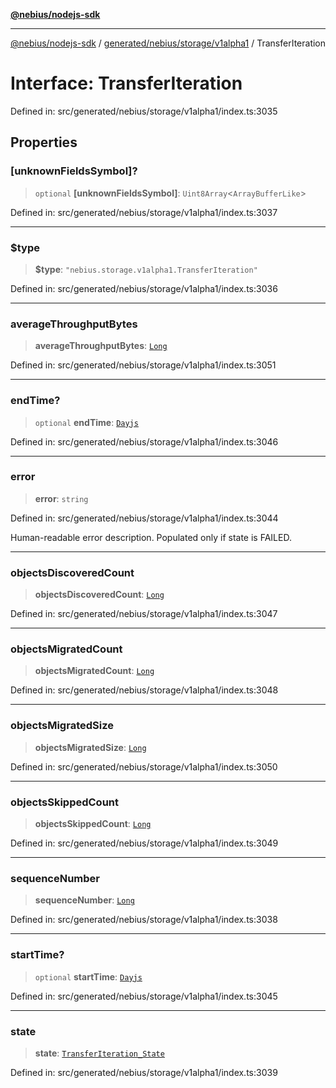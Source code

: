 [**@nebius/nodejs-sdk**](../../../../../README.md)

---

[@nebius/nodejs-sdk](../../../../../README.md) / [generated/nebius/storage/v1alpha1](../README.md) / TransferIteration

# Interface: TransferIteration

Defined in: src/generated/nebius/storage/v1alpha1/index.ts:3035

## Properties

### \[unknownFieldsSymbol\]?

> `optional` **\[unknownFieldsSymbol\]**: `Uint8Array`\<`ArrayBufferLike`\>

Defined in: src/generated/nebius/storage/v1alpha1/index.ts:3037

---

### $type

> **$type**: `"nebius.storage.v1alpha1.TransferIteration"`

Defined in: src/generated/nebius/storage/v1alpha1/index.ts:3036

---

### averageThroughputBytes

> **averageThroughputBytes**: [`Long`](../../../../../runtime/protos/core/classes/Long.md)

Defined in: src/generated/nebius/storage/v1alpha1/index.ts:3051

---

### endTime?

> `optional` **endTime**: [`Dayjs`](../../../../../runtime/protos/core/dayjs/classes/Dayjs.md)

Defined in: src/generated/nebius/storage/v1alpha1/index.ts:3046

---

### error

> **error**: `string`

Defined in: src/generated/nebius/storage/v1alpha1/index.ts:3044

Human-readable error description. Populated only if state is FAILED.

---

### objectsDiscoveredCount

> **objectsDiscoveredCount**: [`Long`](../../../../../runtime/protos/core/classes/Long.md)

Defined in: src/generated/nebius/storage/v1alpha1/index.ts:3047

---

### objectsMigratedCount

> **objectsMigratedCount**: [`Long`](../../../../../runtime/protos/core/classes/Long.md)

Defined in: src/generated/nebius/storage/v1alpha1/index.ts:3048

---

### objectsMigratedSize

> **objectsMigratedSize**: [`Long`](../../../../../runtime/protos/core/classes/Long.md)

Defined in: src/generated/nebius/storage/v1alpha1/index.ts:3050

---

### objectsSkippedCount

> **objectsSkippedCount**: [`Long`](../../../../../runtime/protos/core/classes/Long.md)

Defined in: src/generated/nebius/storage/v1alpha1/index.ts:3049

---

### sequenceNumber

> **sequenceNumber**: [`Long`](../../../../../runtime/protos/core/classes/Long.md)

Defined in: src/generated/nebius/storage/v1alpha1/index.ts:3038

---

### startTime?

> `optional` **startTime**: [`Dayjs`](../../../../../runtime/protos/core/dayjs/classes/Dayjs.md)

Defined in: src/generated/nebius/storage/v1alpha1/index.ts:3045

---

### state

> **state**: [`TransferIteration_State`](../type-aliases/TransferIteration_State.md)

Defined in: src/generated/nebius/storage/v1alpha1/index.ts:3039
